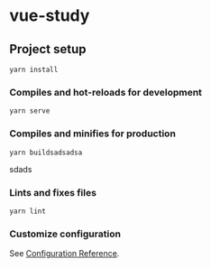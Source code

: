 # vue-study

## Project setup
```
yarn install
```

### Compiles and hot-reloads for development
```
yarn serve
```

### Compiles and minifies for production
```
yarn buildsadsadsa
```
sdads
### Lints and fixes files
```
yarn lint
```

### Customize configuration
See [Configuration Reference](https://cli.vuejs.org/config/).
